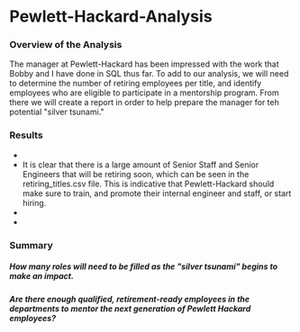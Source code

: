 # Pewlett-Hackard-Analysis

### Overview of the Analysis
The manager at Pewlett-Hackard has been impressed with the work that Bobby and I have done in SQL thus far. To add to our analysis, we will need to determine the number of retiring employees per title, and identify employees who are eligible to participate in a mentorship program. From there we will create  a report in order to help prepare the manager for teh potential "silver tsunami."
### Results
* 
* It is clear that there is a large amount of Senior Staff and Senior Engineers that will be retiring soon, which can be seen in the retiring_titles.csv file. This is indicative that Pewlett-Hackard should make sure to train, and promote their internal engineer and staff, or start hiring. 
* 
*  
### Summary
##### How many roles will need to be filled as the "silver tsunami" begins to make an impact.

##### Are there enough qualified, retirement-ready employees in the departments to mentor the next generation of Pewlett Hackard employees?
